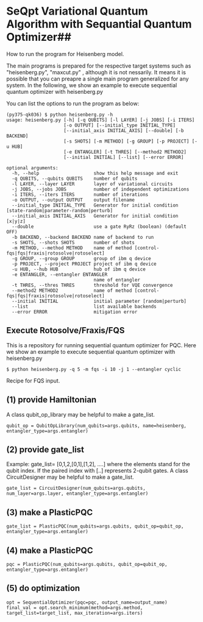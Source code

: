 # SeQpt Variational Quantum Algorithm with Sequantial Quantum Optimizer## 
How to run the program for Heisenberg model. 

The main programs is prepared for the respective target systems such as "heisenberg.py", "maxcut.py" , although it is not nessarily. 
It means it is possible that you can preapre a single main program generalized for any system.
In the following, we show an example to execute sequential quantum optimizer with heisenberg.py

You can list the options to run the program as below:
```
(py375-qk036) $ python heisenberg.py -h
usage: heisenberg.py [-h] [-q QUBITS] [-l LAYER] [-j JOBS] [-i ITERS]
                     [-o OUTPUT] [--initial_type INITIAL_TYPE]
                     [--initial_axis INITIAL_AXIS] [--double] [-b BACKEND]
                     [-s SHOTS] [-m METHOD] [-g GROUP] [-p PROJECT] [-u HUB]
                     [-e ENTANGLER] [-t THRES] [--method2 METHOD2]
                     [--initial INITIAL] [--list] [--error ERROR]

optional arguments:
  -h, --help                    show this help message and exit
  -q QUBITS, --qubits QUBITS    number of qubits
  -l LAYER, --layer LAYER       layer of variational circuits
  -j JOBS, --jobs JOBS          number of independent optimizations
  -i ITERS, --iters ITERS       number of iterations
  -o OUTPUT, --output OUTPUT    output filename
  --initial_type INITIAL_TYPE   Generator for initial condition [state-random|parameter-random|perturb]
  --initial_axis INITIAL_AXIS   Generator for initial condition [x|y|z]
  --double                      use a gate RyRz (boolean) (default OFF)
  -b BACKEND, --backend BACKEND name of backend to run
  -s SHOTS, --shots SHOTS       number of shots
  -m METHOD, --method METHOD    name of method [control-fqs|fqs|fraxis|rotosolve|rotoselect]
  -g GROUP, --group GROUP       group of ibm q device
  -p PROJECT, --project PROJECT project of ibm q device
  -u HUB, --hub HUB             hub of ibm q device
  -e ENTANGLER, --entangler ENTANGLER
                                name of entangler
  -t THRES, --thres THRES       threshold for VQE convergence
  --method2 METHOD2             name of method [control-fqs|fqs|fraxis|rotosolve|rotoselect]
  --initial INITIAL             initial parameter [random|perturb]
  --list                        list available backends
  --error ERROR                 mitigation error

```

## Execute Rotosolve/Fraxis/FQS 
This is a repository for running sequential quantum optimizer for PQC. Here we show an example to execute sequential quantum optimizer with heisenberg.py
```
$ python heisenberg.py -q 5 -m fqs -i 10 -j 1 --entangler cyclic
```

Recipe for FQS input.
## (1) provide Hamiltonian
A class qubit_op_library may be helpful to make a gate_list.
```
qubit_op = QubitOpLibrary(num_qubits=args.qubits, name=heisenberg, entangler_type=args.entangler)
```

## (2) provide gate_list
Example: gate_list= [0,1,2,[0,1],[1,2], ....]
where the elements stand for the qubit index. If the paired index with [..] represents 2-qubit gates.
A class CircuitDesigner may be helpful to make a gate_list.
```
gate_list = CircuitDesigner(num_qubits=args.qubits, num_layer=args.layer, entangler_type=args.entangler)
```

## (3) make a PlasticPQC
```
gate_list = PlasticPQC(num_qubits=args.qubits, qubit_op=qubit_op, entangler_type=args.entangler)
```

## (4) make a PlasticPQC
```
pqc = PlasticPQC(num_qubits=args.qubits, qubit_op=qubit_op, entangler_type=args.entangler)
```

## (5) do optimization
```
opt = SequentialOptimizer(pqc=pqc, output_name=output_name)
final_val = opt.search_minimum(method=args.method, target_list=target_list, max_iteration=args.iters)
```
